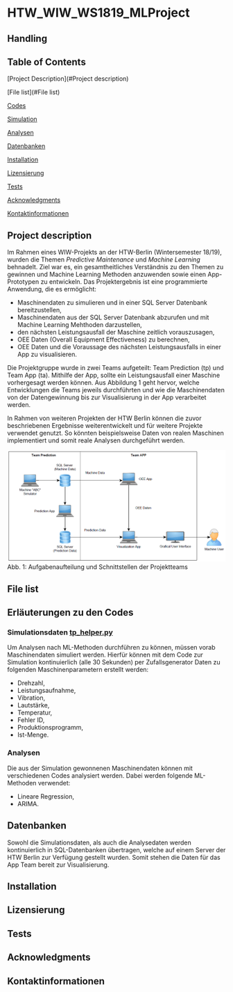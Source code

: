 # HTW_WIW_WS1819_MLProject
## Handling 
## Table of Contents  

[Project Description](#Project description)  
 
[File list](#File list)

[Codes](#Codes)

[Simulation](#Simulation)

[Analysen](#Analysen)

[Datenbanken](#Datenbanken)

[Installation](#Installation)

[Lizensierung](#Lizensierung)

[Tests](#Tests)

[Acknowledgments](#Acknowledgments)

[Kontaktinformationen](#Kontaktinformationen)

<a name="headers"/>

## Project description
Im Rahmen eines WIW-Projekts an der HTW-Berlin (Wintersemester 18/19), wurden die Themen *Predictive Maintenance* und *Machine Learning* behnadelt. Ziel war es, ein gesamtheitliches Verständnis zu den Themen zu gewinnen und Machine Learning Methoden anzuwenden sowie einen App-Prototypen zu entwickeln. Das Projektergebnis ist eine programmierte Anwendung, die es ermöglicht:

- Maschinendaten zu simulieren und in einer SQL Server Datenbank bereitzustellen,
- Maschinendaten aus der SQL Server Datenbank abzurufen und mit Machine Learning Mehthoden darzustellen,
- den nächsten Leistungsausfall der Maschine zeitlich vorauszusagen,
- OEE Daten (Overall Equipment Effectiveness) zu berechnen,
- OEE Daten und die Voraussage des nächsten Leistungsausfalls in einer App zu visualisieren.

Die Projektgruppe wurde in zwei Teams aufgeteilt: Team Prediction (tp) und Team App (ta).  Mithilfe der App, sollte ein Leistungsausfall einer Maschine vorhergesagt werden können. Aus Abbildung 1 geht hervor, welche Entwicklungen die Teams jeweils durchführten und wie die Maschinendaten von der Datengewinnung bis zur Visualisierung in der App verarbeitet werden. 

In Rahmen von weiteren Projekten der HTW Berlin können die zuvor beschriebenen Ergebnisse weiterentwickelt und für weitere Projekte verwendet genutzt. So könnten beispielsweise Daten von realen Maschinen implementiert und somit reale Analysen durchgeführt werden.

 
![alt text](https://github.com/Hawky12/HTW_WIW_WS1819_MLProject/blob/master/Aufteilung%20der%20Teams.PNG?raw=true)
Abb. 1: Aufgabenaufteilung und Schnittstellen der Projektteams


## File list

## Erläuterungen zu den Codes

### Simulationsdaten [tp_helper.py](https://github.com/dorianzwanzig/HTW_WIW_WS1819_MLProject/blob/master/source_code/tp_helper.py)
Um Analysen nach ML-Methoden durchführen zu können, müssen vorab Maschinendaten simuliert werden. Hierfür können mit dem Code zur Simulation kontinuierlich (alle 30 Sekunden) per Zufallsgenerator Daten zu folgenden Maschinenparametern erstellt werden:
-	Drehzahl,
-	Leistungsaufnahme,
-	Vibration,
-	Lautstärke,
-	Temperatur,
-	Fehler ID,
-	Produktionsprogramm,
-	Ist-Menge.

### Analysen
Die aus der Simulation gewonnenen Maschinendaten können mit verschiedenen Codes analysiert werden. Dabei werden folgende ML-Methoden verwendet:
-	Lineare Regression,
-	ARIMA.

## Datenbanken

Sowohl die Simulationsdaten, als auch die Analysedaten werden kontinuierlich in SQL-Datenbanken übertragen, welche auf einem Server der HTW Berlin zur Verfügung gestellt wurden. Somit stehen die Daten für das App Team bereit zur Visualisierung. 

## Installation

## Lizensierung

## Tests

## Acknowledgments

## Kontaktinformationen
